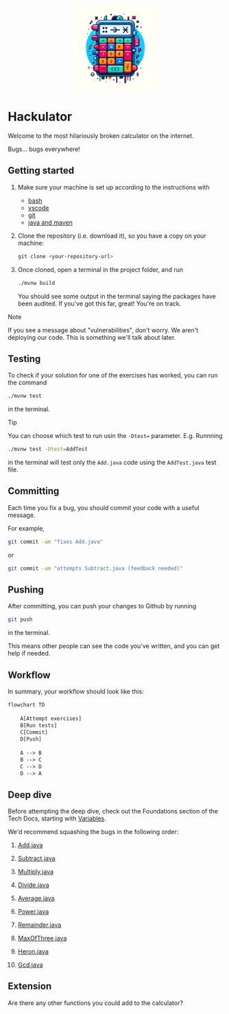 <p align="center">
  <img width="200px" src="assets/hackulator-logo.png" />
</p>

# Hackulator

Welcome to the most hilariously broken calculator on the internet.

Bugs... bugs everywhere!

## Getting started

1. Make sure your machine is set up according to the instructions with

   - [bash](https://tech-docs.corndel.com/bash/)
   - [vscode](https://tech-docs.corndel.com/vscode/)
   - [git](https://tech-docs.corndel.com/git/)
   - [java and maven](https://tech-docs.corndel.com/java/installation.html)

1. Clone the repository (i.e. download it), so you have a copy on your machine:

   ```bash
   git clone <your-repository-url>
   ```

1. Once cloned, open a terminal in the project folder, and run

   ```bash
   ./mvnw build
   ```

   You should see some output in the terminal saying the packages have been
   audited. If you've got this far, great! You're on track.

> [!NOTE]
>
> If you see a message about "vulnerabilities", don't worry. We aren't deploying
> our code. This is something we'll talk about later.

## Testing

To check if your solution for one of the exercises has worked, you can run the command

```bash
./mvnw test
```

in the terminal.

> [!TIP]
>
> You can choose which test to run usin the `-Dtest=` parameter.
> E.g. Runnning
>
> ```bash
> ./mvnw test -Dtest=AddTest
> ```
>
> in the terminal will test only the `Add.java` code using the `AddTest.java` test file.

## Committing

Each time you fix a bug, you should commit your code with a useful message.

For example,

```bash
git commit -am "fixes Add.java"
```

or

```bash
git commit -am "attempts Subtract.java (feedback needed)"
```

## Pushing

After committing, you can push your changes to Github by running

```bash
git push
```

in the terminal.

This means other people can see the code you've written, and you can get help if needed.

## Workflow

In summary, your workflow should look like this:

```mermaid
flowchart TD

    A[Attempt exercises]
    B[Run tests]
    C[Commit]
    D[Push]

    A --> B
    B --> C
    C --> D
    D --> A
```

## Deep dive

Before attempting the deep dive, check out the Foundations section
of the Tech Docs, starting with [Variables](https://tech-docs.corndel.com/java/variables.html).

We'd recommend squashing the bugs in the following order:

1. [Add.java](/src/main/java/com/corndel/hackulator/Add.java)

1. [Subtract.java](/src/main/java/com/corndel/hackulator/Subtract.java)

1. [Multiply.java](/src/main/java/com/corndel/hackulator/Multiply.java)

1. [Divide.java](/src/main/java/com/corndel/hackulator/Divide.java)

1. [Average.java](/src/main/java/com/corndel/hackulator/Average.java)

1. [Power.java](/src/main/java/com/corndel/hackulator/Power.java)

1. [Remainder.java](/src/main/java/com/corndel/hackulator/Remainder.java)

1. [MaxOfThree.java](/src/main/java/com/corndel/hackulator/MaxOfThree.java)

1. [Heron.java](/src/main/java/com/corndel/hackulator/Heron.java)

1. [Gcd.java](/src/main/java/com/corndel/hackulator/Gcd.java)

## Extension

Are there any other functions you could add to the calculator?
